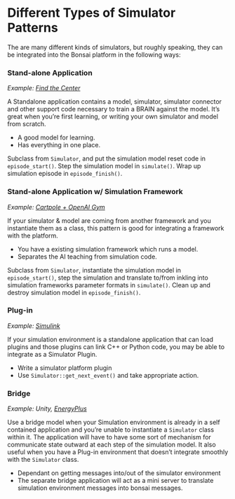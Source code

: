 # Different Types of Simulator Patterns

The are many different kinds of simulators, but roughly speaking, they can be integrated into the Bonsai platform in the following ways:

### Stand-alone Application

*Example: [Find the Center][1]*

A Standalone application contains a model, simulator, simulator connector and other support code necessary to train a BRAIN against the model. It’s great when you’re first learning, or writing your own simulator and model from scratch.

* A good model for learning.
* Has everything in one place.

Subclass from `Simulator`, and put the simulation model reset code in `episode_start()`. Step the simulation model in `simulate()`. Wrap up simulation episode in `episode_finish()`.


### Stand-alone Application w/ Simulation Framework

*Example: [Cartpole + OpenAI Gym][2]*

If your simulator & model are coming from another framework and you instantiate them as a class, this pattern is good for integrating a framework with the platform.

* You have a existing simulation framework which runs a model.
* Separates the AI teaching from simulation code.

Subclass from `Simulator`, instantiate the simulation model in `episode_start()`, step the simulation and translate to/from inkling into simulation frameworks parameter formats in `simulate()`. Clean up and destroy simulation model in `episode_finish()`.

### Plug-in
*Example: [Simulink][3]*

If your simulation environment is a standalone application that can load plugins and those plugins can link C++ or Python code, you may be able to integrate as a Simulator Plugin.

* Write a simulator platform plugin
* Use `Simulator::get_next_event()` and take appropriate action.

### Bridge
*Example: Unity, [EnergyPlus][4]*

Use a bridge model when your Simulation environment is already in a self contained application and you’re unable to instantiate a `Simulator` class within it. The application will have to have some sort of mechanism for communicate state outward at each step of the simulation model. It also useful when you have a Plug-in environment that doesn’t integrate smoothly with the `Simulator` class.

* Dependant on getting messages into/out of the simulator environment
* The separate bridge application will act as a mini server to translate simulation environment messages into bonsai messages.

[1]: ./examples.html#basic-python-c-simulation
[2]: ./examples.html#openai-gym-cartpole
[3]: ./examples.html#simulink-examples
[4]: ./examples.html#energyplus-hvac-optimization